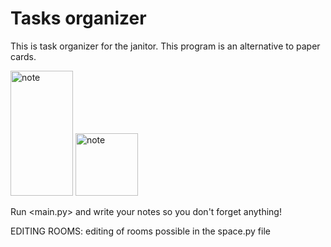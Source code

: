 # Tasks organizer
 This is task organizer for the janitor.
 This program is an alternative to paper cards.

<div> 
  <img src="https://cdn.discordapp.com/attachments/723151023614460025/944606088756625418/note.png" title="note" alt="note" width="100" height="200"/>
 <img src="https://cdn.discordapp.com/attachments/723151023614460025/944606088756625418/note.png" width="100" height="100" alt="note">
</div>
 
 
 
 
 Run <main.py> and write your notes so you don't forget anything!

EDITING ROOMS:
editing of rooms possible in the space.py file
